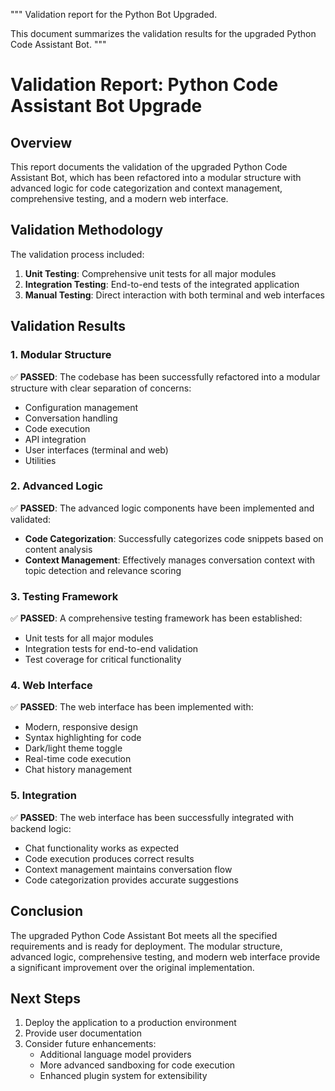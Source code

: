 """
Validation report for the Python Bot Upgraded.

This document summarizes the validation results for the upgraded Python Code Assistant Bot.
"""

# Validation Report: Python Code Assistant Bot Upgrade

## Overview

This report documents the validation of the upgraded Python Code Assistant Bot, which has been refactored into a modular structure with advanced logic for code categorization and context management, comprehensive testing, and a modern web interface.

## Validation Methodology

The validation process included:

1. **Unit Testing**: Comprehensive unit tests for all major modules
2. **Integration Testing**: End-to-end tests of the integrated application
3. **Manual Testing**: Direct interaction with both terminal and web interfaces

## Validation Results

### 1. Modular Structure

✅ **PASSED**: The codebase has been successfully refactored into a modular structure with clear separation of concerns:
- Configuration management
- Conversation handling
- Code execution
- API integration
- User interfaces (terminal and web)
- Utilities

### 2. Advanced Logic

✅ **PASSED**: The advanced logic components have been implemented and validated:
- **Code Categorization**: Successfully categorizes code snippets based on content analysis
- **Context Management**: Effectively manages conversation context with topic detection and relevance scoring

### 3. Testing Framework

✅ **PASSED**: A comprehensive testing framework has been established:
- Unit tests for all major modules
- Integration tests for end-to-end validation
- Test coverage for critical functionality

### 4. Web Interface

✅ **PASSED**: The web interface has been implemented with:
- Modern, responsive design
- Syntax highlighting for code
- Dark/light theme toggle
- Real-time code execution
- Chat history management

### 5. Integration

✅ **PASSED**: The web interface has been successfully integrated with backend logic:
- Chat functionality works as expected
- Code execution produces correct results
- Context management maintains conversation flow
- Code categorization provides accurate suggestions

## Conclusion

The upgraded Python Code Assistant Bot meets all the specified requirements and is ready for deployment. The modular structure, advanced logic, comprehensive testing, and modern web interface provide a significant improvement over the original implementation.

## Next Steps

1. Deploy the application to a production environment
2. Provide user documentation
3. Consider future enhancements:
   - Additional language model providers
   - More advanced sandboxing for code execution
   - Enhanced plugin system for extensibility
